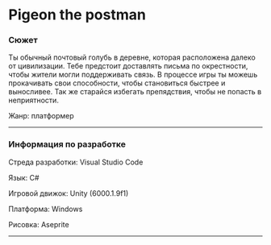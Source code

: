 # Pigeon the postman

### Сюжет

Ты обычный почтовый голубь в деревне, которая расположена далеко от цивилизации. Тебе предстоит доставлять письма по окрестности, чтобы жители могли поддерживать связь. В процессе игры ты можешь прокачивать свои способности, чтобы становиться быстрее и выносливее. Так же старайся избегать препядствия, чтобы не попасть в неприятности.

Жанр: платформер
___
### Информация по разработке

Стреда разработки: Visual Studio Code

Язык: C#

Игровой движок: Unity (6000.1.9f1)

Платформа: Windows

Рисовка: Aseprite
___